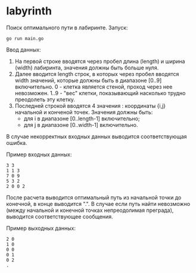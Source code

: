 # labyrinth

Поиск оптимального пути в лабиринте.
Запуск:
```
go run main.go
```

Ввод данных:
1. На первой строке вводятся через пробел длина (length) и ширина (width) лабиринта, значения должны быть больше нуля.
2. Далее вводится length строк, в которых через пробел вводятся width значений, которые должны быть в диапазоне [0..9] включительно.
   0 - клетка является стеной, проход через нее невозможен. 1..9 - "вес" клетки, показывающий насколько трудно преодолеть эту клетку.
4. Последней строкой вводятся 4 значения : координаты {i,j} начальной и конченой точек. Значения должны быть:
   * для i в диапазоне [0..length-1] включительно;
   * для j в диапазоне [0..width-1] включительно.

В случае некорректных входных данных выводится соответствующая ошибка.

Пример входных данных:
```
3 3
1 1 3
7 0 9
5 3 2
2 0 0 2
```

После расчета выводится оптимальный путь из начальной точки до конечной, в конце выводится ".".
В случае если путь найти невозможно (между начальной и конечной точках непреодолимая преграда), выводится соответствующее сообщения.

Пример выходных данных:
```
2 0
1 0
0 0
0 1
0 2
.
```
